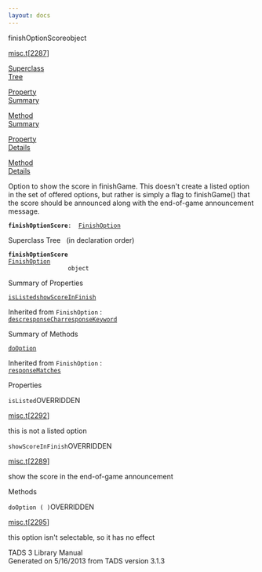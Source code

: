 ```yaml
---
layout: docs
---
```

<span class="title">finishOptionScore</span><span class="type">object</span>

[misc.t](../file/misc.t.html)\[[2287](../source/misc.t.html#2287)\]

[Superclass  
Tree](#_SuperClassTree_)

[Property  
Summary](#_PropSummary_)

[Method  
Summary](#_MethodSummary_)

[Property  
Details](#_Properties_)

[Method  
Details](#_Methods_)

<div class="fdesc">

Option to show the score in finishGame. This doesn't create a listed
option in the set of offered options, but rather is simply a flag to
finishGame() that the score should be announced along with the
end-of-game announcement message.

**`finishOptionScore`**` :   `[`FinishOption`](../object/FinishOption.html)

</div>

<span id="_SuperClassTree_"></span>

<div class="mjhd">

<span class="hdln">Superclass Tree</span>   (in declaration order)

</div>

**`finishOptionScore`**  
[`FinishOption`](../object/FinishOption.html)  
`                 object`  
<span id="_PropSummary_"></span>

<div class="mjhd">

<span class="hdln">Summary of Properties</span>  

</div>

[`isListed`](#isListed)[`showScoreInFinish`](#showScoreInFinish)

Inherited from `FinishOption` :  
[`desc`](../object/FinishOption.html#desc)[`responseChar`](../object/FinishOption.html#responseChar)[`responseKeyword`](../object/FinishOption.html#responseKeyword)

<span id="_MethodSummary_"></span>

<div class="mjhd">

<span class="hdln">Summary of Methods</span>  

</div>

[`doOption`](#doOption)

Inherited from `FinishOption` :  
[`responseMatches`](../object/FinishOption.html#responseMatches)

<span id="_Properties_"></span>

<div class="mjhd">

<span class="hdln">Properties</span>  

</div>

<span id="isListed"></span>

`isListed`<span class="rem">OVERRIDDEN</span>

[misc.t](../file/misc.t.html)\[[2292](../source/misc.t.html#2292)\]

<div class="desc">

this is not a listed option

</div>

<span id="showScoreInFinish"></span>

`showScoreInFinish`<span class="rem">OVERRIDDEN</span>

[misc.t](../file/misc.t.html)\[[2289](../source/misc.t.html#2289)\]

<div class="desc">

show the score in the end-of-game announcement

</div>

<span id="_Methods_"></span>

<div class="mjhd">

<span class="hdln">Methods</span>  

</div>

<span id="doOption"></span>

`doOption ( )`<span class="rem">OVERRIDDEN</span>

[misc.t](../file/misc.t.html)\[[2295](../source/misc.t.html#2295)\]

<div class="desc">

this option isn't selectable, so it has no effect

</div>

<div class="ftr">

TADS 3 Library Manual  
Generated on 5/16/2013 from TADS version 3.1.3

</div>
